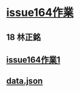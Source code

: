 # [issue164作業](./pydantic_164a.py)
## 18 林正銘

## [issue164作業1](./pydantic_164a.ipynb)
## [data.json](./data.json)
